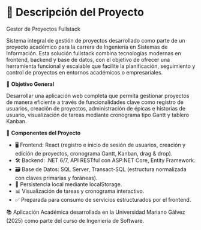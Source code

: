 # 📘 Descripción del Proyecto

Gestor de Proyectos Fullstack

Sistema integral de gestión de proyectos desarrollado como parte de un proyecto académico para la carrera de Ingeniería en Sistemas de Información. Esta solución fullstack combina tecnologías modernas en frontend, backend y base de datos, con el objetivo de ofrecer una herramienta funcional y escalable que facilite la planificación, seguimiento y control de proyectos en entornos académicos o empresariales.

🎯 **Objetivo General**

Desarrollar una aplicación web completa que permita gestionar proyectos de manera eficiente a través de funcionalidades clave como registro de usuarios, creación de proyectos, administración de épicas e historias de usuario, visualización de tareas mediante cronograma tipo Gantt y tablero Kanban.

🔧 **Componentes del Proyecto**

- 🖥️ Frontend: React (registro e inicio de sesión de usuarios, creación y edición de proyectos, cronograma Gantt, Kanban, drag & drop).
- 🛠️ Backend: .NET 6/7, API RESTful con ASP.NET Core, Entity Framework.
- 🗃️ Base de Datos: SQL Server, Transact-SQL (estructura normalizada con claves primarias y foráneas).
- 💾 Persistencia local mediante localStorage.
- 📊 Visualización de tareas y cronograma interactivo.
- ✅ Preparada para consumo de servicios estructurados por el frontend.

📚 Aplicación Académica desarrollada en la Universidad Mariano Gálvez (2025) como parte del curso de Ingeniería de Software.
